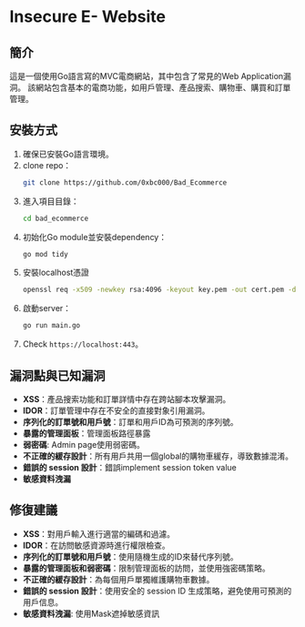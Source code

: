 # Insecure E- Website

## 簡介
這是一個使用Go語言寫的MVC電商網站，其中包含了常見的Web Application漏洞。
該網站包含基本的電商功能，如用戶管理、產品搜索、購物車、購買和訂單管理。

## 安裝方式
1. 確保已安裝Go語言環境。
2. clone repo：
   ```bash
   git clone https://github.com/0xbc000/Bad_Ecommerce
   ```
3. 進入項目目錄：
   ```bash
   cd bad_ecommerce
   ```
4. 初始化Go module並安裝dependency：
   ```bash
   go mod tidy
   ```
5. 安裝localhost憑證
   ```bash
   openssl req -x509 -newkey rsa:4096 -keyout key.pem -out cert.pem -days 365 -nodes -subj "/CN=localhost"
   ```
6. 啟動server：
   ```bash
   go run main.go
   ```
7. Check `https://localhost:443`。

## 漏洞點與已知漏洞

- **XSS**：產品搜索功能和訂單詳情中存在跨站腳本攻擊漏洞。
- **IDOR**：訂單管理中存在不安全的直接對象引用漏洞。
- **序列化的訂單號和用戶號**：訂單和用戶ID為可預測的序列號。
- **暴露的管理面板**：管理面板路徑暴露
- **弱密碼**: Admin page使用弱密碼。
- **不正確的緩存設計**：所有用戶共用一個global的購物車緩存，導致數據混淆。
- **錯誤的 session 設計**：錯誤implement session token value
- **敏感資料洩漏** 


## 修復建議

- **XSS**：對用戶輸入進行適當的編碼和過濾。
- **IDOR**：在訪問敏感資源時進行權限檢查。
- **序列化的訂單號和用戶號**：使用隨機生成的ID來替代序列號。
- **暴露的管理面板和弱密碼**：限制管理面板的訪問，並使用強密碼策略。
- **不正確的緩存設計**：為每個用戶單獨維護購物車數據。
- **錯誤的 session 設計**：使用安全的 session ID 生成策略，避免使用可預測的用戶信息。 
- **敏感資料洩漏**: 使用Mask遮掉敏感資訊
